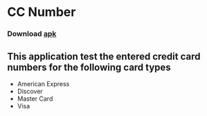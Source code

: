 # CC Number
### Download [apk](https://github.com/Coder481/CC_Number/releases/download/v0.1/app-debug.apk)

## This application test the entered credit card numbers for the following card types
* American Express
* Discover
* Master Card
* Visa
